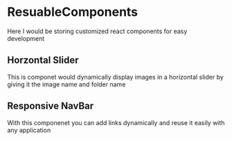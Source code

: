 # ResuableComponents
Here I would be storing customized react components for easy development

## Horzontal Slider
This is componet would dynamically display images in a horizontal slider by giving it the image name and folder name 

## Responsive NavBar
With this componenet you can add links dynamically and reuse it easily with any application
